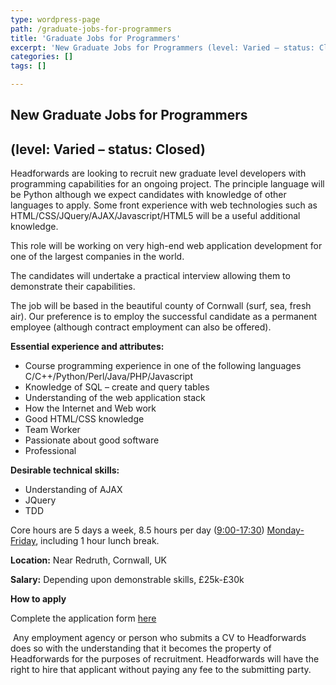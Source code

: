 ```yaml
---
type: wordpress-page
path: /graduate-jobs-for-programmers
title: 'Graduate Jobs for Programmers'
excerpt: 'New Graduate Jobs for Programmers (level: Varied – status: Closed) Headforwards are looking to recruit new graduate level developers with programming capabilities for an ongoing project. The principle language will be Python although we expect candidates with knowledge of other languages to apply. Some front experience with web technologies such as HTML/CSS/JQuery/AJAX/Javascript/HTML5 will be a useful additional knowledge. …'
categories: []
tags: []

---
```

New Graduate Jobs for Programmers
---------------------------------

(level: Varied – status: Closed)
--------------------------------

Headforwards are looking to recruit new graduate level developers with programming capabilities for an ongoing project. The principle language will be Python although we expect candidates with knowledge of other languages to apply. Some front experience with web technologies such as HTML/CSS/JQuery/AJAX/Javascript/HTML5 will be a useful additional knowledge.

This role will be working on very high-end web application development for one of the largest companies in the world.

The candidates will undertake a practical interview allowing them to demonstrate their capabilities.

The job will be based in the beautiful county of Cornwall (surf, sea, fresh air). Our preference is to employ the successful candidate as a permanent employee (although contract employment can also be offered).

**Essential experience and attributes:**

*   Course programming experience in one of the following languages C/C++/Python/Perl/Java/PHP/Javascript
*   Knowledge of SQL – create and query tables
*   Understanding of the web application stack
*   How the Internet and Web work
*   Good HTML/CSS knowledge
*   Team Worker
*   Passionate about good software
*   Professional

**Desirable technical skills:**

*   Understanding of AJAX
*   JQuery
*   TDD

Core hours are 5 days a week, 8.5 hours per day ([9:00-17:30](x-apple-data-detectors://1)) [Monday-Friday](x-apple-data-detectors://2), including 1 hour lunch break.

**Location:** Near Redruth, Cornwall, UK

**Salary:** Depending upon demonstrable skills, £25k-£30k

**How to apply**

Complete the application form [here](http://www.headforwards.com/application-form/ "Application Form")

 Any employment agency or person who submits a CV to Headforwards does so with the understanding that it becomes the property of Headforwards for the purposes of recruitment. Headforwards will have the right to hire that applicant without paying any fee to the submitting party.
